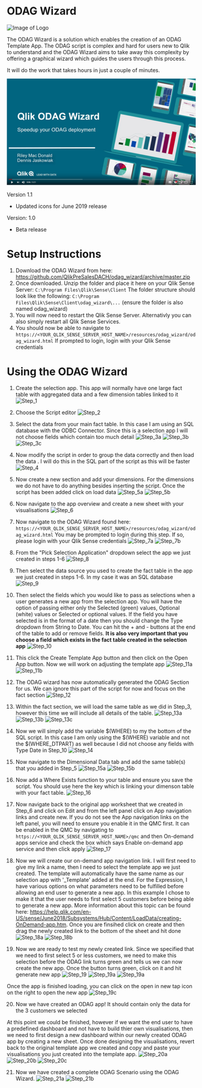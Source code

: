 # ODAG Wizard
![Image of Logo](/img/logo_grey.png)

The ODAG Wizard is a solution which enables the creation of an ODAG Template App. The ODAG script is complex and hard for users new to Qlik to understand and the ODAG Wizard aims to take away this complexity by offering a graphical wizard which guides the users through this process.

It will do the work that takes hours in just a couple of minutes.

[![ODAG Wizard](https://raw.githubusercontent.com/QlikPreSalesDACH/odag_wizard/master/img/guide/youtube.png)](https://youtu.be/4zxWgFuVFQs)

Version 1.1
* Updated icons for June 2019 release

Version: 1.0
* Beta release

# Setup Instructions
1. Download the ODAG Wizard from here: https://github.com/QlikPreSalesDACH/odag_wizard/archive/master.zip
2. Once downloaded. Unzip the folder and place it here on your Qlik Sense Server: ```C:\Program Files\Qlik\Sense\Client``` The folder structure should look like the following: ```C:\Program Files\Qlik\Sense\Client\odag_wizard\...``` (ensure the folder is also named odag_wizard)
3. You will now need to restart the Qlik Sense Server. Alternativly you can also simply restart all Qlik Sense Services.
4. You should now be able to navigate to ```https://<YOUR_QLIK_SENSE_SERVER_HOST_NAME>/resources/odag_wizard/odag_wizard.html``` If prompted to login, login with your Qlik Sense credentials


# Using the ODAG Wizard
1. Create the selection app. This app will normally have one large fact table with aggregated data and a few dimension tables linked to it
![Step_1](/img/guide/Step_1.PNG)

2. Choose the Script editor
![Step_2](/img/guide/Step_2.PNG)

3. Select the data from your main fact table. In this case I am using an SQL database with the ODBC Connector. Since this is a selection app I will not choose fields which contain too much detail
![Step_3a](/img/guide/Step_3a.PNG)
![Step_3b](/img/guide/Step_3b.PNG)
![Step_3c](/img/guide/Step_3c.PNG)

4. Now modify the script in order to group the data correctly and then load the data . I will do this in the SQL part of the script as this will be faster
![Step_4](/img/guide/Step_4.PNG)

5. Now create a new section and add your dimensions. For the dimensions we do not have to do anything besides inserting the script. Once the script has been added click on load data
![Step_5a](/img/guide/Step_5a.PNG)
![Step_5b](/img/guide/Step_5b.PNG)

6. Now navigate to the app overview and create a new sheet with your visualisations
![Step_6](/img/guide/Step_6.PNG)

7. Now navigate to the ODAG Wizard found here: ```https://<YOUR_QLIK_SENSE_SERVER_HOST_NAME>/resources/odag_wizard/odag_wizard.html``` You may be prompted to login during this step. If so, please login with your Qlik Sense credentials
![Step_7a](/img/guide/Step_7a.PNG)
![Step_7b](/img/guide/Step_7b.PNG)

8. From the "Pick Selection Application" dropdown select the app we just created in steps 1-6
![Step_8](/img/guide/Step_8.PNG)

9. Then select the data source you used to create the fact table in the app we just created in steps 1-6. In my case it was an SQL database
![Step_9](/img/guide/Step_9.PNG)

10. Then select the fields which you would like to pass as selections when a user generates a new app from the selection app. You will have the option of passing either only the Selected (green) values, Optional (white) values or Selected or optional values. If the field you have selected is in the format of a date then you should change the Type dropdown from String to Date. You can hit the + and - buttons at the end of the table to add or remove fields. **It is also very important that you choose a field which exists in the fact table created in the selection app**
![Step_10](/img/guide/Step_10.PNG)

11. This click the Create Template App button and then click on the Open App button. Now we will work on adjusting the template app
![Step_11a](/img/guide/Step_11a.PNG)
![Step_11b](/img/guide/Step_11b.PNG)

12. The ODAG wizard has now automatically generated the ODAG Section for us. We can ignore this part of the script for now and focus on the fact section
![Step_12](/img/guide/Step_12.PNG)

13. Within the fact section, we will load the same table as we did in Step_3, however this time we will include all details of the table.
![Step_13a](/img/guide/Step_13a.PNG)
![Step_13b](/img/guide/Step_13b.PNG)
![Step_13c](/img/guide/Step_13c.PNG)

14. Now we will simply add the variable $(WHERE) to my the bottom of the SQL script. In this case I am only using the $(WHERE) variable and not the $(WHERE_DTPART) as well because I did not choose any fields with Type Date in Step_10
![Step_14](/img/guide/Step_14.PNG)

15. Now navigate to the Dimensional Data tab and add the same table(s) that you added in Step_5 
![Step_15a](/img/guide/Step_15a.PNG)
![Step_15b](/img/guide/Step_15b.PNG)

16. Now add a Where Exists function to your table and ensure you save the script. You should use here the key which is linking your dimenson table with your fact table.
![Step_16](/img/guide/Step_16.PNG)

17. Now navigate back to the original app worksheet that we created in Step_6 and click on Edit and from the left panel click on App navigation links and create new. If you do not see the App navigation links on the left panel, you will need to ensure you enable it in the QMC first. It can be enabled in the QMC by navigating to ```https://<YOUR_QLIK_SENSE_SERVER_HOST_NAME>/qmc``` and then On-demand apps service and check the box which says Enable on-demand app service and then click apply
![Step_17](/img/guide/Step_17.PNG)

18. Now we will create our on-demand app navigation link. I will first need to give my link a name, then I need to select the template app we just created. The template will automatically have the same name as our selection app with '_Template' added at the end. For the Expression, I have various options on what parameters need to be fulfilled before allowing an end user to generate a new app. In this example I chose to make it that the user needs to first select 5 customers before being able to generate a new app. More information about this topic can be found here: https://help.qlik.com/en-US/sense/June2018/Subsystems/Hub/Content/LoadData/creating-OnDemand-app.htm. Once you are finsihed click on create and then drag the newly created link to the bottom of the sheet and hit done
![Step_18a](/img/guide/Step_18a.PNG)
![Step_18b](/img/guide/Step_18b.PNG)

19. Now we are ready to test my newly created link. Since we specified that we need to first select 5 or less customers, we need to make this selection before the ODAG link turns green and tells us we can now create the new app. Once the button turns green, click on it and hit generate new app
![Step_19](/img/guide/Step_19.gif)
![Step_19a](/img/guide/Step_19a.PNG)
![Step_19a](/img/guide/Step_19b.PNG)

Once the app is finished loading, you can click on the open in new tap icon on the right to open the new app
![Step_19c](/img/guide/Step_19c.PNG)

20. Now we have created an ODAG app! It should contain only the data for the 3 customers we selected


At this point we could be finished, however if we want the end user to have a predefined dashboard and not have to build thier own visualisations, then we need to first design a new dashboard within our newly created ODAG app by creating a new sheet. Once done designing the visualisations, revert back to the original template app we created and copy and paste your visualisations you just created into the template app.
![Step_20a](/img/guide/Step_20a.PNG)
![Step_20b](/img/guide/Step_20b.PNG)
![Step_20c](/img/guide/Step_20c.PNG)

21. Now we have created a complete ODAG Scenario using the ODAG Wizard.
![Step_21a](/img/guide/Step_21a.PNG)
![Step_21b](/img/guide/Step_21b.PNG)
